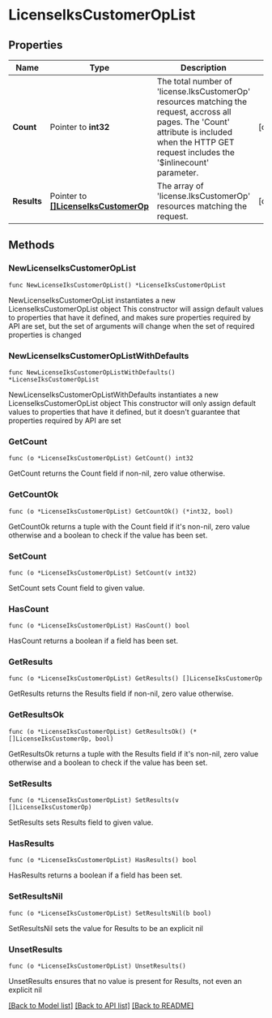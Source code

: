 # LicenseIksCustomerOpList

## Properties

Name | Type | Description | Notes
------------ | ------------- | ------------- | -------------
**Count** | Pointer to **int32** | The total number of &#39;license.IksCustomerOp&#39; resources matching the request, accross all pages. The &#39;Count&#39; attribute is included when the HTTP GET request includes the &#39;$inlinecount&#39; parameter. | [optional] 
**Results** | Pointer to [**[]LicenseIksCustomerOp**](LicenseIksCustomerOp.md) | The array of &#39;license.IksCustomerOp&#39; resources matching the request. | [optional] 

## Methods

### NewLicenseIksCustomerOpList

`func NewLicenseIksCustomerOpList() *LicenseIksCustomerOpList`

NewLicenseIksCustomerOpList instantiates a new LicenseIksCustomerOpList object
This constructor will assign default values to properties that have it defined,
and makes sure properties required by API are set, but the set of arguments
will change when the set of required properties is changed

### NewLicenseIksCustomerOpListWithDefaults

`func NewLicenseIksCustomerOpListWithDefaults() *LicenseIksCustomerOpList`

NewLicenseIksCustomerOpListWithDefaults instantiates a new LicenseIksCustomerOpList object
This constructor will only assign default values to properties that have it defined,
but it doesn't guarantee that properties required by API are set

### GetCount

`func (o *LicenseIksCustomerOpList) GetCount() int32`

GetCount returns the Count field if non-nil, zero value otherwise.

### GetCountOk

`func (o *LicenseIksCustomerOpList) GetCountOk() (*int32, bool)`

GetCountOk returns a tuple with the Count field if it's non-nil, zero value otherwise
and a boolean to check if the value has been set.

### SetCount

`func (o *LicenseIksCustomerOpList) SetCount(v int32)`

SetCount sets Count field to given value.

### HasCount

`func (o *LicenseIksCustomerOpList) HasCount() bool`

HasCount returns a boolean if a field has been set.

### GetResults

`func (o *LicenseIksCustomerOpList) GetResults() []LicenseIksCustomerOp`

GetResults returns the Results field if non-nil, zero value otherwise.

### GetResultsOk

`func (o *LicenseIksCustomerOpList) GetResultsOk() (*[]LicenseIksCustomerOp, bool)`

GetResultsOk returns a tuple with the Results field if it's non-nil, zero value otherwise
and a boolean to check if the value has been set.

### SetResults

`func (o *LicenseIksCustomerOpList) SetResults(v []LicenseIksCustomerOp)`

SetResults sets Results field to given value.

### HasResults

`func (o *LicenseIksCustomerOpList) HasResults() bool`

HasResults returns a boolean if a field has been set.

### SetResultsNil

`func (o *LicenseIksCustomerOpList) SetResultsNil(b bool)`

 SetResultsNil sets the value for Results to be an explicit nil

### UnsetResults
`func (o *LicenseIksCustomerOpList) UnsetResults()`

UnsetResults ensures that no value is present for Results, not even an explicit nil

[[Back to Model list]](../README.md#documentation-for-models) [[Back to API list]](../README.md#documentation-for-api-endpoints) [[Back to README]](../README.md)


